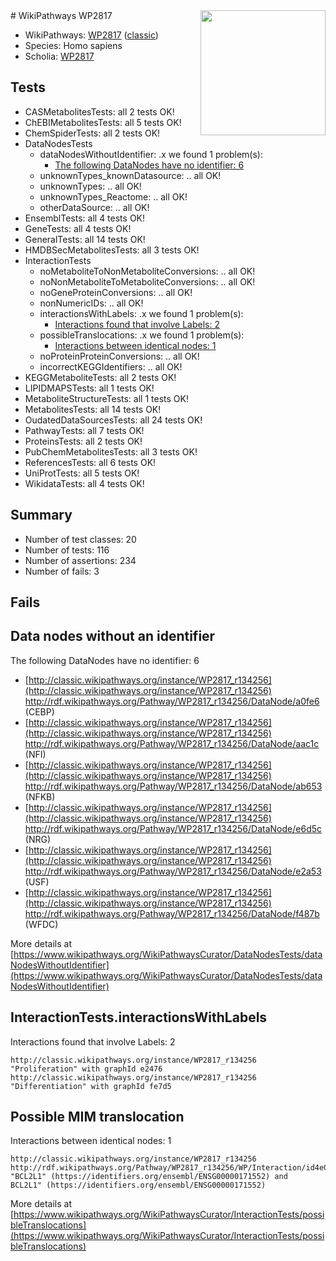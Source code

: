 <img style="float: right; width: 200px" src="https://upload.wikimedia.org/wikipedia/commons/thumb/8/83/Wplogo_with_text_500.png/640px-Wplogo_with_text_500.png" />
# WikiPathways WP2817

* WikiPathways: [WP2817](https://wikipathways.org/pathways/WP2817) ([classic](https://classic.wikipathways.org/instance/WP2817))
* Species: Homo sapiens
* Scholia: [WP2817](https://scholia.toolforge.org/wikipathways/WP2817)
## Tests
* CASMetabolitesTests: all 2 tests OK!
* ChEBIMetabolitesTests: all 5 tests OK!
* ChemSpiderTests: all 2 tests OK!
* DataNodesTests
    * dataNodesWithoutIdentifier: .x we found 1 problem(s):
        * [The following DataNodes have no identifier: 6](#d2d32fa5)
    * unknownTypes_knownDatasource: .. all OK!
    * unknownTypes: .. all OK!
    * unknownTypes_Reactome: .. all OK!
    * otherDataSource: .. all OK!
* EnsemblTests: all 4 tests OK!
* GeneTests: all 4 tests OK!
* GeneralTests: all 14 tests OK!
* HMDBSecMetabolitesTests: all 3 tests OK!
* InteractionTests
    * noMetaboliteToNonMetaboliteConversions: .. all OK!
    * noNonMetaboliteToMetaboliteConversions: .. all OK!
    * noGeneProteinConversions: .. all OK!
    * nonNumericIDs: .. all OK!
    * interactionsWithLabels: .x we found 1 problem(s):
        * [Interactions found that involve Labels: 2](#630d2679)
    * possibleTranslocations: .x we found 1 problem(s):
        * [Interactions between identical nodes: 1](#1c118206)
    * noProteinProteinConversions: .. all OK!
    * incorrectKEGGIdentifiers: .. all OK!
* KEGGMetaboliteTests: all 2 tests OK!
* LIPIDMAPSTests: all 1 tests OK!
* MetaboliteStructureTests: all 1 tests OK!
* MetabolitesTests: all 14 tests OK!
* OudatedDataSourcesTests: all 24 tests OK!
* PathwayTests: all 7 tests OK!
* ProteinsTests: all 2 tests OK!
* PubChemMetabolitesTests: all 3 tests OK!
* ReferencesTests: all 6 tests OK!
* UniProtTests: all 5 tests OK!
* WikidataTests: all 4 tests OK!


## Summary

* Number of test classes: 20
* Number of tests: 116
* Number of assertions: 234
* Number of fails: 3

## Fails

<a name="d2d32fa5" />

## Data nodes without an identifier

The following DataNodes have no identifier: 6

* [http://classic.wikipathways.org/instance/WP2817_r134256](http://classic.wikipathways.org/instance/WP2817_r134256) http://rdf.wikipathways.org/Pathway/WP2817_r134256/DataNode/a0fe6 (CEBP)
* [http://classic.wikipathways.org/instance/WP2817_r134256](http://classic.wikipathways.org/instance/WP2817_r134256) http://rdf.wikipathways.org/Pathway/WP2817_r134256/DataNode/aac1c (NFI)
* [http://classic.wikipathways.org/instance/WP2817_r134256](http://classic.wikipathways.org/instance/WP2817_r134256) http://rdf.wikipathways.org/Pathway/WP2817_r134256/DataNode/ab653 (NFKB)
* [http://classic.wikipathways.org/instance/WP2817_r134256](http://classic.wikipathways.org/instance/WP2817_r134256) http://rdf.wikipathways.org/Pathway/WP2817_r134256/DataNode/e6d5c (NRG)
* [http://classic.wikipathways.org/instance/WP2817_r134256](http://classic.wikipathways.org/instance/WP2817_r134256) http://rdf.wikipathways.org/Pathway/WP2817_r134256/DataNode/e2a53 (USF)
* [http://classic.wikipathways.org/instance/WP2817_r134256](http://classic.wikipathways.org/instance/WP2817_r134256) http://rdf.wikipathways.org/Pathway/WP2817_r134256/DataNode/f487b (WFDC)


More details at [https://www.wikipathways.org/WikiPathwaysCurator/DataNodesTests/dataNodesWithoutIdentifier](https://www.wikipathways.org/WikiPathwaysCurator/DataNodesTests/dataNodesWithoutIdentifier)

<a name="630d2679" />

## InteractionTests.interactionsWithLabels

Interactions found that involve Labels: 2
```
http://classic.wikipathways.org/instance/WP2817_r134256 "Proliferation" with graphId e2476
http://classic.wikipathways.org/instance/WP2817_r134256 "Differentiation" with graphId fe7d5
```

<a name="1c118206" />

## Possible MIM translocation

Interactions between identical nodes: 1
```
http://classic.wikipathways.org/instance/WP2817_r134256 http://rdf.wikipathways.org/Pathway/WP2817_r134256/WP/Interaction/id4e033ea6 "BCL2L1" (https://identifiers.org/ensembl/ENSG00000171552) and 
BCL2L1" (https://identifiers.org/ensembl/ENSG00000171552)
```

More details at [https://www.wikipathways.org/WikiPathwaysCurator/InteractionTests/possibleTranslocations](https://www.wikipathways.org/WikiPathwaysCurator/InteractionTests/possibleTranslocations)

